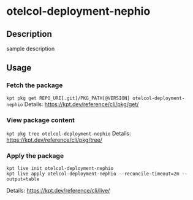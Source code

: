# otelcol-deployment-nephio

## Description
sample description

## Usage

### Fetch the package
`kpt pkg get REPO_URI[.git]/PKG_PATH[@VERSION] otelcol-deployment-nephio`
Details: https://kpt.dev/reference/cli/pkg/get/

### View package content
`kpt pkg tree otelcol-deployment-nephio`
Details: https://kpt.dev/reference/cli/pkg/tree/

### Apply the package
```
kpt live init otelcol-deployment-nephio
kpt live apply otelcol-deployment-nephio --reconcile-timeout=2m --output=table
```
Details: https://kpt.dev/reference/cli/live/
